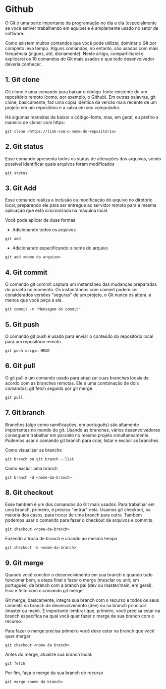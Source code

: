 # Github

O Git é uma parte importante da programação no dia a dia (especialmente se você estiver trabalhando em equipe) e é amplamente usado no setor de software.

Como existem muitos comandos que você pode utilizar, dominar o Git por completo leva tempo. Alguns comandos, no entanto, são usados com mais frequência (alguns, até, diariamente). Neste artigo, compartilharei e explicarei os 10 comandos do Git mais usados e que todo desenvolvedor deveria conhecer.

## 1. Git clone

Git clone é uma comando para baixar o código-fonte existente de um repositório remoto (como, por exemplo, o Github). Em outras palavras, git clone, basicamente, faz uma cópia idêntica da versão mais recente de um projeto em um repositório e a salva em seu computador.

Há algumas maneiras de baixar o código-fonte, mas, em geral, eu prefiro a maneira de clonar com https:

```
git clone <https://link-com-o-nome-do-repositório>
```

## 2. Git status

Esse comando apresenta todos os status de alterações dos arquivos, sendo possível identificar quais arquivos foram modificados

```
git status
```

## 3. Git Add

Esse comando realiza a inclusão ou modificação do arquivo no diretório local, preparando ele para ser entregue ao servidor remoto para a mesma aplicação que está sincronizada na máquina local.

Você pode aplicar de duas formas

- Adicionando todos os arquivos

```
git add .
```

- Adicionando especificando o nome do arquivo

```
git add <nome do arquivo>
```

## 4. Git commit 
O comando git commit captura um instantâneo das mudanças preparadas do projeto no momento. Os instantâneos com commit podem ser considerados versões "seguras" de um projeto, o Git nunca os altera, a menos que você peça a ele.

```
git commit -m "Mensagem do commit"
```

## 5. Git push 
O comando git push é usado para enviar o conteúdo do repositório local para um repositório remoto. 

```
git push origin HEAD
```

## 6. Git pull

O git pull é um comando usado para atualizar suas branches locais de acordo com as branches remotas. Ele é uma combinação de dois comandos: git fetch seguido por git merge.

```
git pull
```

## 7. Git branch

Branches (algo como ramificações, em português) são altamente importantes no mundo do git. Usando as branches, vários desenvolvedores conseguem trabalhar em paralelo no mesmo projeto simultaneamente. Podemos usar o comando git branch para criar, listar e excluir as branches.

Como visualizar as branchs
```
git branch ou git branch --list
```

Como excluir uma branch
```
git branch -d <nome-da-branch>
```

## 8. Git checkout 
Esse também é um dos comandos do Git mais usados. Para trabalhar em uma branch, primeiro, é preciso "entrar" nela. Usamos git checkout, na maioria dos casos, para trocar de uma branch para outra. Também podemos usar o comando para fazer o checkout de arquivos e commits.

```
git checkout <nome-da-branch>
```

Fazendo a troca de branch e criando ao mesmo tempo
```
git checkout -b <nome-da-branch>
```

## 9. Git merge
Quando você concluir o desenvolvimento em sua branch e quando tudo funcionar bem, a etapa final é fazer o merge (mesclar ou unir, em português) da branch com a branch pai (dev ou master/main, em geral). Isso é feito com o comando git merge.

Git merge, basicamente, integra sua branch com o recurso e todos os seus commits na branch de desenvolvimento (dev) ou na branch principal (master ou main). É importante lembrar que, primeiro, você precisa estar na branch específica na qual você quer fazer o merge de sua branch com o recurso.

Para fazer o merge precisa primeiro você deve estar na branch que você quer mergar

```
git checkout <nome da branch>
```

Antes do merge, atualize sua branch local:

```
git fetch
```

Por fim, faça o merge da sua branch do recurso
```
git merge <nome da branch>
```

